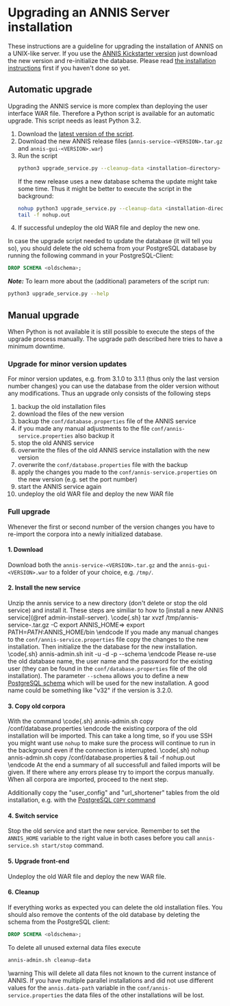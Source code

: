 # Upgrading an ANNIS Server installation

These instructions are a guideline for upgrading the installation of ANNIS on a UNIX-like server. 
If you use the [ANNIS Kickstarter version](installation-kickstarter.md) 
just download the new version and re-initialize the database.
Please read [the installation instructions](installation-server.md) first if you
haven't done so yet.


## Automatic upgrade 

Upgrading the ANNIS service is more complex than deploying the user interface WAR file.
Therefore a Python script is available for an automatic upgrade. This script needs as least Python 3.2.

1. Download the [latest version of the script](https://raw.githubusercontent.com/korpling/ANNIS/master/Misc/upgrade_service.py). 
2. Download the new ANNIS release files (`annis-service-<VERSION>.tar.gz` and `annis-gui-<VERSION>.war`) 
3. Run the script 
   ~~~bash
   python3 upgrade_service.py --cleanup-data <installation-directory> annis-service-<VERSION>.tar.gz
   ~~~
   If the new release uses a new database schema the update might take some time. Thus it might be better to execute the script in the background:
   ~~~bash
   nohup python3 upgrade_service.py --cleanup-data <installation-directory> annis-service-<VERSION>.tar.gz &
   tail -f nohup.out
   ~~~
4. If successful undeploy the old WAR file and deploy the new one.


In case the upgrade script needed to update the database (it will tell you so), 
you should delete the old schema from your PostgreSQL database by running the 
following command in your PostgreSQL-Client:
```sql
DROP SCHEMA <oldschema>;
```

***Note:*** To learn more about the (additional) parameters of the script run: 
~~~bash
python3 upgrade_service.py --help
~~~

## Manual upgrade

When Python is not available it is still possible to execute the steps
of the upgrade process manually.
The upgrade path described here tries to have a minimum downtime.


### Upgrade for minor version updates

For minor version updates, e.g. from 3.1.0 to 3.1.1 (thus only
the last version number changes) you can use the database from the older version
without any modifications. Thus an upgrade only consists of the following steps

1. backup the old installation files
2. download the files of the new version
3. backup the `conf/database.properties` file of the ANNIS service
4. if you made any manual adjustments to the file `conf/annis-service.properties` also backup it 
5. stop the old ANNIS service
6. overwrite the files of the old ANNIS service installation with the new version
7. overwrite the `conf/database.properties` file with the backup
8. apply the changes you made to the `conf/annis-service.properties` on the new version (e.g. set the port number)
9. start the ANNIS service again
10. undeploy the old WAR file and deploy the new WAR file

### Full upgrade

Whenever the first or second number of the version changes you have to re-import
the corpora into a newly initialized database.

#### 1. Download
Download both the `annis-service-<VERSION>.tar.gz` and the `annis-gui-<VERSION>.war`
to a folder of your choice, e.g. `/tmp/`.

#### 2. Install the new service

Unzip the annis service to a new  directory (don't delete or stop the old service)
and install it. 
These steps are similiar to how to [install a new ANNIS service](@ref admin-install-server).
\code{.sh}
tar xvzf /tmp/annis-service-<VERSION>.tar.gz -C <new installation directory>
export ANNIS_HOME=<new installation directory>>
export PATH=$PATH:$ANNIS_HOME/bin
\endcode
If you made any manual changes to the `conf/annis-service.properties` file copy
the changes to the new installation.
Then initialize the the database for the new installation.
\code{.sh}
annis-admin.sh init -u <username> -d <dbname> -p <user password> --schema <new schema name>
\endcode
Please re-use the old database name, the user name and the password for the existing user (they can be found
in the `conf/database.properties` file of the old installation).
The parameter `--schema` allows you to define a new [PostgreSQL schema](http://www.postgresql.org/docs/9.6/static/ddl-schemas.html)
which will be used for the new installation. 
A good name could be something like "v32" if the version is 3.2.0.

#### 3. Copy old corpora

With the command
\code{.sh}
annis-admin.sh copy <old installation director>/conf/database.properties
\endcode
the existing corpora of the old installation will be imported. This
can take a long time, so if you use SSH you might want use `nohup` to make sure 
the process will continue to run in the background even if the connection is interrupted.
\code{.sh}
nohup annis-admin.sh copy <old installation director>/conf/database.properties &
tail -f nohup.out
\endcode
At the end a summary of all successfull and failed imports 
will be given. If there where any errors please try to import the corpus
manually. When all corpora are imported, proceed to the next step.

Additionally copy  the "user_config" and "url_shortener" tables from the
old installation, e.g. with the [PostgreSQL `COPY` command](http://www.postgresql.org/docs/9.6/static/sql-copy.html#AEN69268)

#### 4. Switch service

Stop the old service and start the
new service. Remember to set the `ANNIS_HOME` variable to the right value in
both cases before you call `annis-service.sh start/stop` command.

#### 5. Upgrade front-end

Undeploy the old WAR file and deploy the new WAR file.

#### 6. Cleanup

If everything works as expected you can delete the old installation files. You
should also remove the contents of the old database by deleting the schema from the
PostgreSQL client:
~~~sql
DROP SCHEMA <oldschema>;
~~~

To delete all unused external data files execute
~~~bash
annis-admin.sh cleanup-data
~~~
\warning This will delete all data files not known to the current instance of ANNIS.
If you have multiple parallel installations and did not use different values for
the `annis.data-path` variable in the `conf/annis-service.properties`
the data files of the other installations will be lost.
